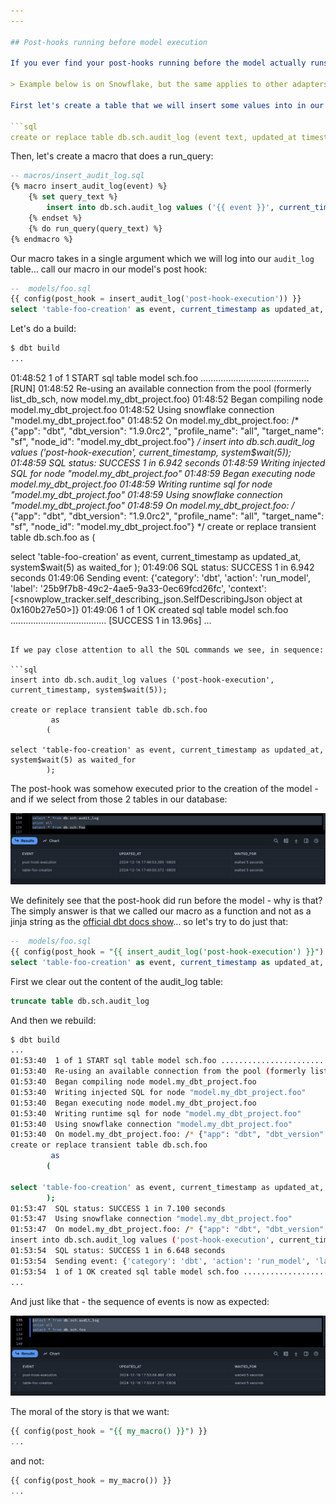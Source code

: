 ```yaml
---
---

## Post-hooks running before model execution

If you ever find your post-hooks running before the model actually runs - then, that is because you most likely did not follow best practices for calling the macros. Let's take a look at a quick example:

> Example below is on Snowflake, but the same applies to other adapters too.

First let's create a table that we will insert some values into in our post hook:

```sql
create or replace table db.sch.audit_log (event text, updated_at timestamp, waited_for text);
```

Then, let's create a macro that does a run_query:

```sql
-- macros/insert_audit_log.sql
{% macro insert_audit_log(event) %}
    {% set query_text %}
        insert into db.sch.audit_log values ('{{ event }}', current_timestamp, system$wait(5));
    {% endset %}
    {% do run_query(query_text) %}
{% endmacro %}
```

Our macro takes in a single argument which we will log into our `audit_log` table... call our macro in our model's post hook:

```sql
--  models/foo.sql
{{ config(post_hook = insert_audit_log('post-hook-execution')) }}
select 'table-foo-creation' as event, current_timestamp as updated_at, system$wait(5) as waited_for
```

Let's do a build:

```sh
$ dbt build
...
```

01:48:52  1 of 1 START sql table model sch.foo ........................................... [RUN]
01:48:52  Re-using an available connection from the pool (formerly list_db_sch, now model.my_dbt_project.foo)
01:48:52  Began compiling node model.my_dbt_project.foo
01:48:52  Using snowflake connection "model.my_dbt_project.foo"
01:48:52  On model.my_dbt_project.foo: /* {"app": "dbt", "dbt_version": "1.9.0rc2", "profile_name": "all", "target_name": "sf", "node_id": "model.my_dbt_project.foo"} */
insert into db.sch.audit_log values ('post-hook-execution', current_timestamp, system$wait(5));
01:48:59  SQL status: SUCCESS 1 in 6.942 seconds
01:48:59  Writing injected SQL for node "model.my_dbt_project.foo"
01:48:59  Began executing node model.my_dbt_project.foo
01:48:59  Writing runtime sql for node "model.my_dbt_project.foo"
01:48:59  Using snowflake connection "model.my_dbt_project.foo"
01:48:59  On model.my_dbt_project.foo: /* {"app": "dbt", "dbt_version": "1.9.0rc2", "profile_name": "all", "target_name": "sf", "node_id": "model.my_dbt_project.foo"} */
create or replace transient table db.sch.foo
         as
        (

select 'table-foo-creation' as event, current_timestamp as updated_at, system$wait(5) as waited_for
        );
01:49:06  SQL status: SUCCESS 1 in 6.942 seconds
01:49:06  Sending event: {'category': 'dbt', 'action': 'run_model', 'label': '25b9f7b8-49c2-4ae5-9a33-0ec69fcd26fc', 'context': [<snowplow_tracker.self_describing_json.SelfDescribingJson object at 0x160b27e50>]}
01:49:06  1 of 1 OK created sql table model sch.foo ...................................... [SUCCESS 1 in 13.96s]
...
```

If we pay close attention to all the SQL commands we see, in sequence:

```sql
insert into db.sch.audit_log values ('post-hook-execution', current_timestamp, system$wait(5));

create or replace transient table db.sch.foo
         as
        (

select 'table-foo-creation' as event, current_timestamp as updated_at, system$wait(5) as waited_for
        );
```

The post-hook was somehow executed prior to the creation of the model - and if we select from those 2 tables in our database:

![alt text](image.png)

We definitely see that the post-hook did run before the model - why is that? The simply answer is that we called our macro as a function and not as a jinja string as the [official dbt docs show](https://docs.getdbt.com/reference/resource-configs/pre-hook-post-hook#apache-spark-analyze-tables-after-creation)... so let's try to do just that:

```sql
--  models/foo.sql
{{ config(post_hook = "{{ insert_audit_log('post-hook-execution') }}") }}
select 'table-foo-creation' as event, current_timestamp as updated_at, system$wait(5) as waited_for
```

First we clear out the content of the audit_log table:

```sql
truncate table db.sch.audit_log 
```

And then we rebuild:

```sh
$ dbt build
...
01:53:40  1 of 1 START sql table model sch.foo ........................................... [RUN]
01:53:40  Re-using an available connection from the pool (formerly list_db_sch, now model.my_dbt_project.foo)
01:53:40  Began compiling node model.my_dbt_project.foo
01:53:40  Writing injected SQL for node "model.my_dbt_project.foo"
01:53:40  Began executing node model.my_dbt_project.foo
01:53:40  Writing runtime sql for node "model.my_dbt_project.foo"
01:53:40  Using snowflake connection "model.my_dbt_project.foo"
01:53:40  On model.my_dbt_project.foo: /* {"app": "dbt", "dbt_version": "1.9.0rc2", "profile_name": "all", "target_name": "sf", "node_id": "model.my_dbt_project.foo"} */
create or replace transient table db.sch.foo
         as
        (

select 'table-foo-creation' as event, current_timestamp as updated_at, system$wait(5) as waited_for
        );
01:53:47  SQL status: SUCCESS 1 in 7.100 seconds
01:53:47  Using snowflake connection "model.my_dbt_project.foo"
01:53:47  On model.my_dbt_project.foo: /* {"app": "dbt", "dbt_version": "1.9.0rc2", "profile_name": "all", "target_name": "sf", "node_id": "model.my_dbt_project.foo"} */
insert into db.sch.audit_log values ('post-hook-execution', current_timestamp, system$wait(5));
01:53:54  SQL status: SUCCESS 1 in 6.648 seconds
01:53:54  Sending event: {'category': 'dbt', 'action': 'run_model', 'label': '406fc461-3133-43eb-911a-b2d66666347e', 'context': [<snowplow_tracker.self_describing_json.SelfDescribingJson object at 0x15ddd7410>]}
01:53:54  1 of 1 OK created sql table model sch.foo ...................................... [SUCCESS 1 in 13.83s]
...
```

And just like that - the sequence of events is now as expected:

![alt text](image-1.png)

The moral of the story is that we want:

```sql
{{ config(post_hook = "{{ my_macro() }}") }}
...
```

and not:

```sql
{{ config(post_hook = my_macro()) }}
...
```